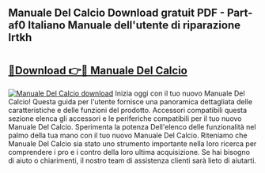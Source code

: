## Manuale Del Calcio Download gratuit PDF - Part-af0 Italiano Manuale dell'utente di riparazione lrtkh

# <h2><a href="http://dfa47cy.blite.top/?on=Manuale+Del+Calcio">🔗Download 👉🔴 Manuale Del Calcio</a></h2>

[![Manuale Del Calcio download](https://i.imgur.com/lujVjoI.png)](http://dfa47cy.blite.top/?on=Manuale+Del+Calcio)
Inizia oggi con il tuo nuovo Manuale Del Calcio! Questa guida per l'utente fornisce una panoramica dettagliata delle caratteristiche e delle funzioni del prodotto. Accessori compatibili questa sezione elenca gli accessori e le periferiche compatibili per il tuo nuovo Manuale Del Calcio. Sperimenta la potenza Dell'elenco delle funzionalità nel palmo della tua mano con il tuo nuovo Manuale Del Calcio. Riteniamo che Manuale Del Calcio sia stato uno strumento importante nella loro ricerca per comprendere i pro e i contro della loro ultima acquisizione. Se hai bisogno di aiuto o chiarimenti, il nostro team di assistenza clienti sarà lieto di aiutarti.
